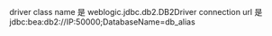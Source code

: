 driver class name 是 weblogic.jdbc.db2.DB2Driver
connection url 是  jdbc:bea:db2://IP:50000;DatabaseName=db\_alias